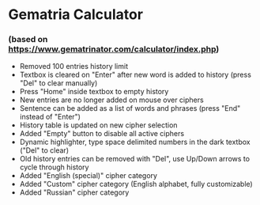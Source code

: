 # Gematria Calculator
### (based on https://www.gematrinator.com/calculator/index.php)

- Removed 100 entries history limit
- Textbox is cleared on "Enter" after new word is added to history (press "Del" to clear manually)
- Press "Home" inside textbox to empty history
- New entries are no longer added on mouse over ciphers
- Sentence can be added as a list of words and phrases (press "End" instead of "Enter")
- History table is updated on new cipher selection
- Added "Empty" button to disable all active ciphers
- Dynamic highlighter, type space delimited numbers in the dark textbox ("Del" to clear)
- Old history entries can be removed with "Del", use Up/Down arrows to cycle through history
- Added "English (special)" cipher category
- Added "Custom" cipher category (English alphabet, fully customizable)
- Added "Russian" cipher category
